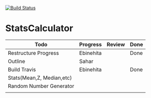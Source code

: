[![Build Status](https://travis-ci.com/eo-39/StatsCalculator.svg?branch=main)](https://travis-ci.com/eo-39/StatsCalculator)


# StatsCalculator

| Todo                        | Progress  |  Review |  Done |  
|-----------------------------|-----------|---------|-------|
| Restructure Progress        | Ebinehita |         |  Done |   
| Outline                     |  Sahar    |         |       |   
| Build Travis                |Ebinehita  |         |  Done |   
|  Stats(Mean,Z, Median,etc)  |           |         |       |
| Random Number Generator     |           |         |       |
|                             |           |         |       |

